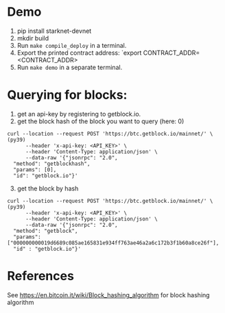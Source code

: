 # Demo

1. pip install starknet-devnet
2. mkdir build
3. Run `make compile_deploy` in a terminal.
4. Export the printed contract address: `export CONTRACT_ADDR=<CONTRACT_ADDR>
5. Run `make demo` in a separate terminal.

# Querying for blocks:

1. get an api-key by registering to getblock.io.
2. get the block hash of the block you want to query (here: 0)

```
curl --location --request POST 'https://btc.getblock.io/mainnet/' \                         (py39)
      --header 'x-api-key: <API_KEY>' \
      --header 'Content-Type: application/json' \
      --data-raw '{"jsonrpc": "2.0",
  "method": "getblockhash",
  "params": [0],
  "id": "getblock.io"}'
```

3. get the block by hash

```
curl --location --request POST 'https://btc.getblock.io/mainnet/' \                         (py39)
      --header 'x-api-key: <API_KEY>' \
      --header 'Content-Type: application/json' \
      --data-raw '{"jsonrpc": "2.0",
  "method": "getblock",
  "params": ["000000000019d6689c085ae165831e934ff763ae46a2a6c172b3f1b60a8ce26f"],
  "id" : "getblock.io"}'
```

# References

See https://en.bitcoin.it/wiki/Block_hashing_algorithm for block hashing algorithm
